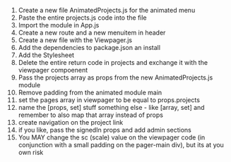
1.  Create a new file AnimatedProjects.js for the animated menu
2.  Paste the entire projects.js code into the file
3.  Import the module in App.js
4.  Create a new route and a new menuitem in header
5.  Create a new file with the Viewpager.js
6.  Add the dependencies to package.json an install
7.  Add the Stylesheet
8.  Delete the entire return code in projects and exchange it with the viewpager compoenent
9.  Pass the projects array as props from the new AnimatedProjects.js module
10. Remove padding from the animated module main
11. set the pages array in viewpager to be equal to props.projects
12. name the [props, set] stuff something else - like [array, set] and remember to also map that array instead of props
13. create navigation on the project link
14. if you like, pass the signedIn props and add admin sections  
15. You MAY change the sc (scale) value on the viewpager code (in conjunction with a small padding on the pager-main div), but its at you own risk 
